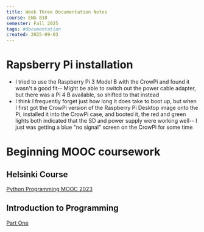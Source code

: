 ```yaml
---
title: Week Three Documentation Notes
course: ENG 810
semester: Fall 2025
tags: #documentation
created: 2025-09-03
---
```


# Rapsberry Pi installation
- I tried to use the Raspberry Pi 3 Model B with the CrowPi and found it wasn't a good fit-- Might be able to switch out the power cable adapter, but there was a Pi 4 B available, so shifted to that instead
- I think I frequently forget just how long it does take to boot up, but when I first got the CrowPi version of the Raspberry Pi Desktop image onto the Pi, installed it into the CrowPi case, and booted it, the red and green lights both indicated that the SD and power supply were working well-- I just was getting a blue "no signal" screen on the CrowPi for some time

# Beginning MOOC coursework

## Helsinki Course
[Python Programming MOOC 2023](https://programming-23.mooc.fi/)

## Introduction to Programming
[Part One](/eng810/helsinki_mooc/md_notes/part_one.md)
